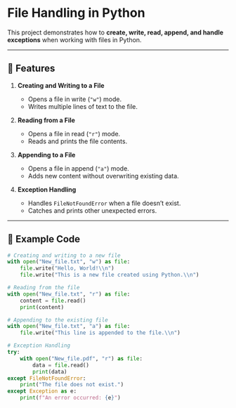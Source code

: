 # File Handling in Python

This project demonstrates how to **create, write, read, append, and handle exceptions** when working with files in Python.

---

## 📌 Features
1. **Creating and Writing to a File**  
   - Opens a file in write (`"w"`) mode.
   - Writes multiple lines of text to the file.

2. **Reading from a File**  
   - Opens a file in read (`"r"`) mode.
   - Reads and prints the file contents.

3. **Appending to a File**  
   - Opens a file in append (`"a"`) mode.
   - Adds new content without overwriting existing data.

4. **Exception Handling**  
   - Handles `FileNotFoundError` when a file doesn’t exist.
   - Catches and prints other unexpected errors.

---

## 📝 Example Code

```python
# Creating and writing to a new file
with open("New_file.txt", "w") as file:
    file.write("Hello, World!\\n")
    file.write("This is a new file created using Python.\\n")

# Reading from the file
with open("New_file.txt", "r") as file:
    content = file.read()
    print(content)

# Appending to the existing file
with open("New_file.txt", "a") as file:
    file.write("This line is appended to the file.\\n")

# Exception Handling
try:
    with open("New_file.pdf", "r") as file:
        data = file.read()
        print(data)
except FileNotFoundError:
    print("The file does not exist.")
except Exception as e:
    print(f"An error occurred: {e}")
